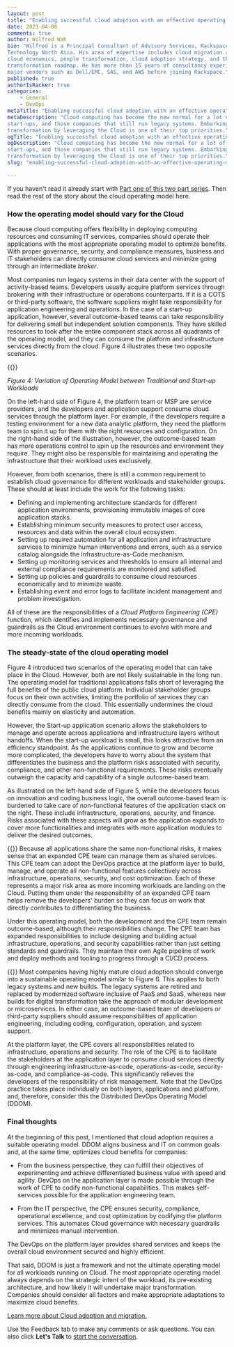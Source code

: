 ```yaml
---
layout: post
title: "Enabling successful cloud adoption with an effective operating model: Part two"
date: 2021-04-08
comments: true
author: Wilfred Wah
bio: "Wilfred is a Principal Consultant of Advisory Services, Rackspace
Technology North Asia. His area of expertise includes cloud migration assessment,
cloud economics, people transformation, cloud adoption strategy, and the
transformation roadmap. He has more than 15 years of consultancy experience with
major vendors such as Dell/EMC, SAS, and AWS before joining Rackspace."
published: true
authorIsRacker: true
categories:
    - General
    - DevOps
metaTitle: "Enabling successful cloud adoption with an effective operating model: Part two"
metaDescription: "Cloud computing has become the new normal for a lot of enterprises,
start-ups, and those companies that still run legacy systems. Embarking on digital
transformation by leveraging the Cloud is one of their top priorities."
ogTitle: "Enabling successful cloud adoption with an effective operating model: Part two"
ogDescription: "Cloud computing has become the new normal for a lot of enterprises,
start-ups, and those companies that still run legacy systems. Embarking on digital
transformation by leveraging the Cloud is one of their top priorities."
slug: "enabling-successful-cloud-adoption-with-an-effective-operating-model-part-two"

---
```


If you haven't read it already start with
[Part one of this two part series]().
Then read the rest of the story about the cloud operating model here.

<!--more-->

### How the operating model should vary for the Cloud

Because cloud computing offers flexibility in deploying computing resources and consuming
IT services, companies should operate their applications with the most appropriate
operating model to optimize benefits. With proper governance, security, and compliance
measures, business and IT stakeholders can directly consume cloud services and minimize
going through an intermediate *broker*. 

Most companies run legacy systems in their data center with the support of activity-based
teams. Developers usually acquire platform services through brokering with their
infrastructure or operations counterparts. If it is a COTS or third-party software, the
software suppliers might take responsibility for application engineering and operations.
In the case of a start-up application, however, several outcome-based teams can take
responsibility for delivering small but independent solution components. They have skilled
resources to look after the entire component stack across all quadrants of the operating
model, and they can consume the platform and infrastructure services directly from the
cloud. Figure 4 illustrates these two opposite scenarios. 

{{<img src="Picture4.png" title="" alt="">}}

*Figure 4: Variation of Operating Model between Traditional and Start-up Workloads*

On the left-hand side of Figure 4, the platform team or MSP are service providers, and the
developers and application support consume cloud services through the platform layer. For
example, if the developers require a testing environment for a new data analytic platform,
they need the platform team to spin it up for them with the right resources and configuration.
On the right-hand side of the illustration, however, the outcome-based team has more
operations control to spin up the resources and environment they require. They might also
be responsible for maintaining and operating the infrastructure that their workload uses
exclusively.
 
However, from both scenarios, there is still a common requirement to establish cloud
governance for different workloads and stakeholder groups. These should at least include
the work for the following tasks:

- Defining and implementing architecture standards for different application environments,
  provisioning immutable images of core application stacks.
- Establishing minimum security measures to protect user access, resources and data within
  the overall cloud ecosystem.
- Setting up required automation for all application and infrastructure services to minimize
  human interventions and errors, such as a service catalog alongside the
  Infrastructure-as-Code mechanism.
- Setting up monitoring services and thresholds to ensure all internal and external
  compliance requirements are monitored and satisfied.
- Setting up policies and guardrails to consume cloud resources economically and to minimize
  waste.
- Establishing event and error logs to facilitate incident management and problem
  investigation.

All of these are the responsibilities of a *Cloud Platform Engineering (CPE)* function,
which identifies and implements necessary governance and guardrails as the Cloud
environment continues to evolve with more and more incoming workloads. 

### The steady-state of the cloud operating model

Figure 4 introduced two scenarios of the operating model that can take place in the Cloud.
However, both are not likely sustainable in the long run. The operating model for traditional
applications falls short of leveraging the full benefits of the public cloud platform.
Individual stakeholder groups focus on their own activities, limiting the portfolio of
services they can directly consume from the cloud. This essentially undermines the cloud
benefits mainly on elasticity and automation. 

However, the Start-up application scenario allows the stakeholders to manage and operate
across applications and infrastructure layers without handoffs. When the start-up workload
is small, this looks attractive from an efficiency standpoint. As the applications continue
to grow and become more complicated, the developers have to worry about the system that
differentiates the business and the platform risks associated with security, compliance,
and other non-functional requirements. These risks eventually outweigh the capacity and
capability of a single outcome-based team. 

As illustrated on the left-hand side of Figure 5, while the developers focus on innovation
and coding business logic, the overall outcome-based team is burdened to take care of
non-functional features of the application stack on the right. These include infrastructure,
operations, security, and finance. Risks associated with these aspects will grow as the
application expands to cover more functionalities and integrates with more application
modules to deliver the desired outcomes.

{{<img src="Picture5.png" title="" alt="" class="image-left">}}
Because all applications share the same non-functional risks, it makes sense that an
expanded CPE team can manage them as shared services. This CPE team can adopt the DevOps
practice at the platform layer to build, manage, and operate all non-functional features
collectively across infrastructure, operations, security, and cost optimization. Each of
these represents a major risk area as more incoming workloads are landing on the Cloud.
Putting them under the responsibility of an expanded CPE team helps remove the developers'
burden so they can focus on work that directly contributes to differentiating the business. 

Under this operating model, both the development and the CPE team remain outcome-based,
although their responsibilities change. The CPE team has expanded responsibilities to
include designing and building actual infrastructure, operations, and security capabilities
rather than just setting standards and guardrails. They maintain their own Agile pipeline
of work and deploy methods and tooling to progress through a CI/CD process. 

{{<img src="Picture6.png" title="" alt="" class="image-right">}}
Most companies having highly mature cloud adoption should converge into a sustainable
operating model similar to Figure 6. This applies to both legacy systems and new builds.
The legacy systems are retired and replaced by modernized software inclusive of PaaS and
SaaS, whereas new builds for digital transformation take the approach of modular development
or microservices. In either case, an outcome-based team of developers or third-party
suppliers should assume responsibilities of application engineering, including coding,
configuration, operation, and system support. 

At the platform layer, the CPE covers all responsibilities related to infrastructure,
operations and security. The role of the CPE is to facilitate the stakeholders at the
application layer to consume cloud services directly through engineering
infrastructure-as-code, operations-as-code, security-as-code, and compliance-as-code. This
significantly relieves the developers of the responsibility of risk management. Note that
the DevOps practice takes place individually on both layers, applications and platform, and,
therefore, consider this the Distributed DevOps Operating Model (DDOM). 

### Final thoughts

At the beginning of this post, I mentioned that cloud adoption requires a suitable
operating model. DDOM aligns business and IT on common goals and, at the same time,
optimizes cloud benefits for companies:

- From the business perspective, they can fulfill their objectives of experimenting and
  achieve differentiated business value with speed and agility. DevOps on the application
  layer is made possible through the work of CPE to codify non-functional capabilities.
  This makes self-services possible for the application engineering team. 

- From the IT perspective, the CPE ensures security, compliance, operational excellence,
  and cost optimization by codifying the platform services. This automates Cloud
  governance with necessary guardrails and minimizes manual intervention.

The DevOps on the platform layer provides shared services and keeps the overall cloud
environment secured and highly efficient. 

That said, DDOM is just a framework and not the ultimate operating model for all workloads
running on Cloud. The most appropriate operating model always depends on the strategic
intent of the workload, its pre-existing architecture, and how likely it will undertake
major transformation. Companies should consider all factors and make appropriate adaptations
to maximize cloud benefits.

<a class="cta teal" id="cta" href="https://www.rackspace.com/cloud/cloud-migration">Learn more about Cloud adoption and migration.</a>

Use the Feedback tab to make any comments or ask questions. You can also click
**Let's Talk** to [start the conversation](https://www.rackspace.com/).
